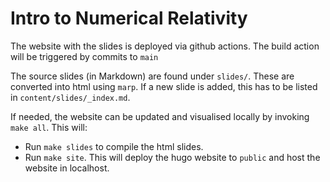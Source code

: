 # Intro to Numerical Relativity

The website with the slides is deployed via github actions. The build action will be triggered by commits to `main` 

The source slides (in Markdown) are found under `slides/`. These are converted into html using `marp`. If a new slide is added, this has to be listed in `content/slides/_index.md`.

If needed, the website can be updated and visualised locally by invoking `make all`. This will:
- Run `make slides` to compile the html slides. 
- Run `make site`. This will deploy the hugo website to `public` and host the website in localhost.
